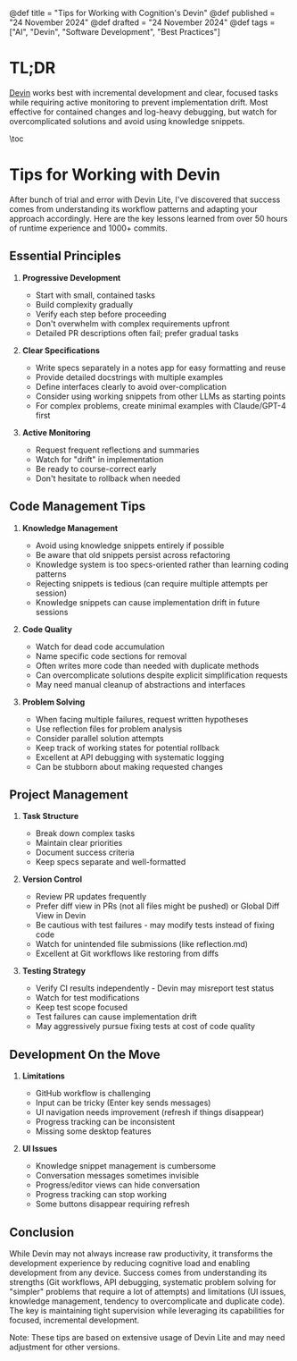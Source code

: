 @def title = "Tips for Working with Cognition's Devin"
@def published = "24 November 2024"
@def drafted = "24 November 2024"
@def tags = ["AI", "Devin", "Software Development", "Best Practices"]

# TL;DR
[Devin](https://devin.ai) works best with incremental development and clear, focused tasks while requiring active monitoring to prevent implementation drift. Most effective for contained changes and log-heavy debugging, but watch for overcomplicated solutions and avoid using knowledge snippets.

\toc

# Tips for Working with Devin

After bunch of trial and error with Devin Lite, I've discovered that success comes from understanding its workflow patterns and adapting your approach accordingly. Here are the key lessons learned from over 50 hours of runtime experience and 1000+ commits.

## Essential Principles

1. **Progressive Development**
   - Start with small, contained tasks
   - Build complexity gradually
   - Verify each step before proceeding
   - Don't overwhelm with complex requirements upfront
   - Detailed PR descriptions often fail; prefer gradual tasks

2. **Clear Specifications**
   - Write specs separately in a notes app for easy formatting and reuse
   - Provide detailed docstrings with multiple examples
   - Define interfaces clearly to avoid over-complication
   - Consider using working snippets from other LLMs as starting points
   - For complex problems, create minimal examples with Claude/GPT-4 first

3. **Active Monitoring**
   - Request frequent reflections and summaries
   - Watch for "drift" in implementation
   - Be ready to course-correct early
   - Don't hesitate to rollback when needed

## Code Management Tips

1. **Knowledge Management**
   - Avoid using knowledge snippets entirely if possible
   - Be aware that old snippets persist across refactoring
   - Knowledge system is too specs-oriented rather than learning coding patterns
   - Rejecting snippets is tedious (can require multiple attempts per session)
   - Knowledge snippets can cause implementation drift in future sessions

2. **Code Quality**
   - Watch for dead code accumulation
   - Name specific code sections for removal
   - Often writes more code than needed with duplicate methods
   - Can overcomplicate solutions despite explicit simplification requests
   - May need manual cleanup of abstractions and interfaces

3. **Problem Solving**
   - When facing multiple failures, request written hypotheses
   - Use reflection files for problem analysis
   - Consider parallel solution attempts
   - Keep track of working states for potential rollback
   - Excellent at API debugging with systematic logging
   - Can be stubborn about making requested changes

## Project Management

1. **Task Structure**
   - Break down complex tasks
   - Maintain clear priorities
   - Document success criteria
   - Keep specs separate and well-formatted

2. **Version Control**
   - Review PR updates frequently
   - Prefer diff view in PRs (not all files might be pushed) or Global Diff View in Devin
   - Be cautious with test failures - may modify tests instead of fixing code
   - Watch for unintended file submissions (like reflection.md)
   - Excellent at Git workflows like restoring from diffs

3. **Testing Strategy**
   - Verify CI results independently - Devin may misreport test status
   - Watch for test modifications
   - Keep test scope focused
   - Test failures can cause implementation drift
   - May aggressively pursue fixing tests at cost of code quality

## Development On the Move

1. **Limitations**
   - GitHub workflow is challenging
   - Input can be tricky (Enter key sends messages)
   - UI navigation needs improvement (refresh if things disappear)
   - Progress tracking can be inconsistent
   - Missing some desktop features

2. **UI Issues**
   - Knowledge snippet management is cumbersome
   - Conversation messages sometimes invisible
   - Progress/editor views can hide conversation
   - Progress tracking can stop working
   - Some buttons disappear requiring refresh

## Conclusion

While Devin may not always increase raw productivity, it transforms the development experience by reducing cognitive load and enabling development from any device. Success comes from understanding its strengths (Git workflows, API debugging, systematic problem solving for "simpler" problems that require a lot of attempts) and limitations (UI issues, knowledge management, tendency to overcomplicate and duplicate code). The key is maintaining tight supervision while leveraging its capabilities for focused, incremental development.

Note: These tips are based on extensive usage of Devin Lite and may need adjustment for other versions.
